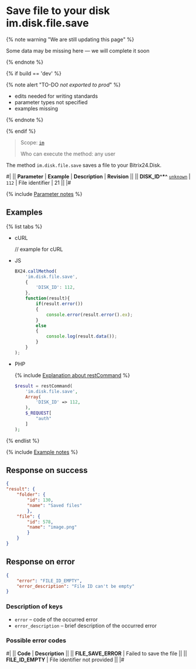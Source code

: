 # Save file to your disk im.disk.file.save

{% note warning "We are still updating this page" %}

Some data may be missing here — we will complete it soon

{% endnote %}

{% if build == 'dev' %}

{% note alert "TO-DO _not exported to prod_" %}

- edits needed for writing standards
- parameter types not specified
- examples missing

{% endnote %}

{% endif %}

> Scope: [`im`](../../scopes/permissions.md)
>
> Who can execute the method: any user

The method `im.disk.file.save` saves a file to your Bitrix24.Disk.

#|
|| **Parameter** | **Example** | **Description** | **Revision** ||
|| **DISK_ID^*^**
[`unknown`](../../data-types.md) | `112` | File identifier | 21 ||
|#

{% include [Parameter notes](../../../_includes/required.md) %}

## Examples

{% list tabs %}

- cURL

    // example for cURL

- JS

    ```javascript
    BX24.callMethod(
        'im.disk.file.save',
        {
            'DISK_ID': 112,
        },
        function(result){
            if(result.error())
            {
                console.error(result.error().ex);
            }
            else
            {
                console.log(result.data());
            }
        }
    );
    ```

- PHP

    {% include [Explanation about restCommand](../_includes/rest-command.md) %}

    ```php
    $result = restCommand(
        'im.disk.file.save',
        Array(
            'DISK_ID' => 112,
        ),
        $_REQUEST[
            "auth"
        ]
    );
    ```

{% endlist %}

{% include [Example notes](../../../_includes/examples.md) %}

## Response on success

```json
{
"result": {
    "folder": {
        "id": 130,
        "name": "Saved files"
        },
    "file": {
        "id": 578,
        "name": "image.png"
        }
    }
}
```

## Response on error

```json
{
    "error": "FILE_ID_EMPTY",
    "error_description": "File ID can't be empty"
}
```

### Description of keys

- `error` – code of the occurred error
- `error_description` – brief description of the occurred error

### Possible error codes

#|
|| **Code** | **Description** ||
|| **FILE_SAVE_ERROR** | Failed to save the file ||
|| **FILE_ID_EMPTY** | File identifier not provided ||
|#